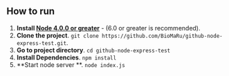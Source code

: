 ## How to run
1. **Install [Node 4.0.0 or greater](https://nodejs.org)** - (6.0 or greater is recommended).
2. **Clone the project**. `git clone https://github.com/BioMaRu/github-node-express-test.git`.
3. **Go to project directory**. `cd github-node-express-test`
4. **Install Dependencies**. `npm install`
5. **Start node server **. `node index.js`
